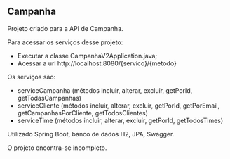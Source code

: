 <h2>Campanha</h2>

Projeto criado para a API de Campanha.

Para acessar os serviços desse projeto:
 - Executar a classe CampanhaV2Application.java;
 - Acessar a url http://localhost:8080/{servico}/{metodo}
 
Os serviços são:
 - serviceCampanha (métodos incluir, alterar, excluir, getPorId, getTodasCampanhas)
 - serviceCliente (métodos incluir, alterar, excluir, getPorId, getPorEmail, getCampanhasPorCliente, getTodosClientes)
 - serviceTime (métodos incluir, alterar, excluir, getPorId, getTodosTimes)
 
 Utilizado Spring Boot, banco de dados H2, JPA, Swagger.
 
 O projeto encontra-se incompleto.
